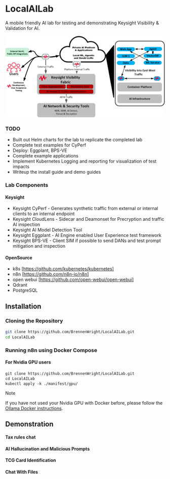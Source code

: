 # LocalAILab
A mobile friendly AI lab for testing and demonstrating Keysight Visibility &amp; Validation for AI.

![alt text](https://github.com/BrennenWright/LocalAILab/blob/main/AISolutionsClean.png?raw=true)

### TODO

- Built out Helm charts for the lab to replicate the completed lab
- Complete test examples for CyPerf
- Deploy: Eggplant, BPS-VE
- Complete example applications
- Implement Kubernetes Logging and reporting for visualization of test impacts
- Writeup the install guide and demo guides



### Lab Components

#### Keysight
- Keysight CyPerf - Generates synthetic traffic from external or internal clients to an internal endpoint 
- Keysight CloudLens - Sidecar and Deamonset for Precryption and traffic AI inspection
- Keysight AI Model Detection Tool
- Keysight Eggplant - AI Engine enabled User Experience test framework
- Keysight BPS-VE - Client SIM if possible to send DANs and test prompt mitigation and inspection

#### OpenSource
- k8s [https://github.com/kubernetes/kubernetes]
- n8n [https://github.com/n8n-io/n8n]
- open webui [https://github.com/open-webui/open-webui]
- Qdrant
- PostgreSQL

  
## Installation

### Cloning the Repository

```bash
git clone https://github.com/BrennenWright/LocalAILab.git
cd LocalAILab
```

### Running n8n using Docker Compose

#### For Nvidia GPU users

```
git clone https://github.com/BrennenWright/LocalAILab.git
cd LocalAILab
kubectl apply -k ./manifest/gpu/
```

> [!NOTE]
> If you have not used your Nvidia GPU with Docker before, please follow the
> [Ollama Docker instructions](https://github.com/ollama/ollama/blob/main/docs/docker.md).


## Demonstration

#### Tax rules chat

#### AI Hallucination and Malicious Prompts

#### TCG Card Identification

#### Chat With Files
